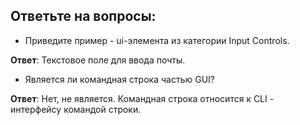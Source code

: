 ## Ответьте на вопросы:

- Приведите пример - ui-элемента из категории Input Controls.

**Ответ**: Текстовое поле для ввода почты. 

- Является ли командная строка частью GUI?

**Ответ**: Нет, не является. Командная строка относится к CLI - интерфейсу командой строки.

